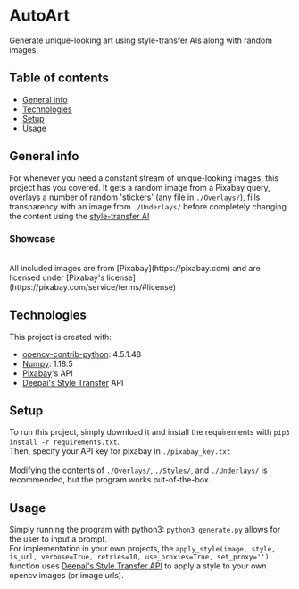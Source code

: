 # AutoArt
Generate unique-looking art using style-transfer AIs along with random images.

## Table of contents
* [General info](#general-info)
* [Technologies](#technologies)
* [Setup](#setup)
* [Usage](#usage)

## General info
For whenever you need a constant stream of unique-looking images, this project has you covered. It gets a random image from a Pixabay query, overlays a number of random 'stickers' (any file in `./Overlays/`), fills transparency with an image from `./Underlays/` before completely changing the content using the [style-transfer AI](https://deepai.org/machine-learning-model/fast-style-transfer)
<br>
### Showcase

<br>
All included images are from [Pixabay](https://pixabay.com) and are licensed under [Pixabay's license](https://pixabay.com/service/terms/#license) 
	
## Technologies
This project is created with:
* [opencv-contrib-python](https://pypi.org/project/opencv-contrib-python/): 4.5.1.48
* [Numpy](https://pypi.org/project/numpy/): 1.18.5
* [Pixabay](https://pixabay.com)'s API
* [Deepai's Style Transfer](https://deepai.org/machine-learning-model/fast-style-transfer) API
	
## Setup
To run this project, simply download it and install the requirements with `pip3 install -r requirements.txt`. <br>
Then, specify your API key for pixabay in `./pixabay_key.txt` <br><br>
Modifying the contents of `./Overlays/`, `./Styles/`, and `./Underlays/` is recommended, but the program works out-of-the-box.

## Usage
Simply running the program with python3: `python3 generate.py` allows for the user to input a prompt.
<br>
For implementation in your own projects, the `apply_style(image, style, is_url, verbose=True, retries=10, use_proxies=True, set_proxy='')` function uses [Deepai's Style Transfer API](https://deepai.org/machine-learning-model/fast-style-transfer) to apply a style to your own opencv images (or image urls).